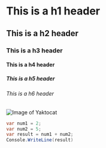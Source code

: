 # This is a h1 header
## This is a h2 header
### This is a h3 header
#### This is a h4 header
##### This is a h5 header
###### This is a h6 header

![Image of Yaktocat](https://octodex.github.com/images/yaktocat.png)

``` C#
var num1 = 2;
var num2 = 5;
var result = num1 + num2;
Console.WriteLine(result)
```
